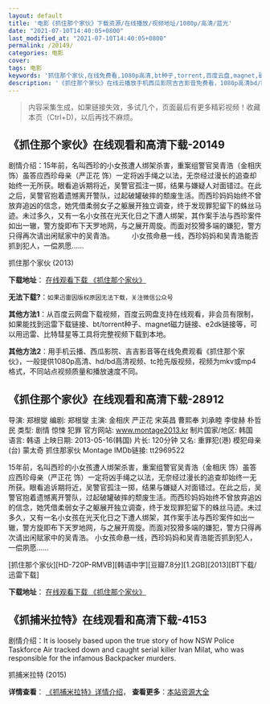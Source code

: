 ```yaml
---
layout: default
title: '电影《抓住那个家伙》下载资源/在线播放/视频地址/1080p/高清/蓝光'
date: "2021-07-10T14:40:05+0800"
last_modified_at: "2021-07-10T14:40:05+0800"
permalink: /20149/
categories: 电影
cover:
tags: 电影
keywords: '抓住那个家伙,在线免费看,1080p高清,bt种子,torrent,百度云盘,magnet,磁力链,迅雷下载资源'
description: '《抓住那个家伙》在线云播放手机西瓜影院吉吉影音免费看，1080p高清bd/hd未删减完整版和tc抢先枪版，mkv/mp4格式，附带bt/torrent种子、magnet/磁力链、百度云盘、网盘资源迅雷下载链接'
---
```


>内容采集生成，如果链接失效，多试几个，页面最后有更多精彩视频！收藏本页（Ctrl+D)，以后再找不麻烦。


## 《抓住那个家伙》在线观看和高清下载-20149

剧情介绍：15年前，名叫西珍的小女孩遭人绑架杀害，重案组警官吴青浩（金相庆 饰）虽答应西珍母亲（严正花 饰）一定将凶手绳之以法，无奈经过漫长的追查却始终一无所获。眼看追诉期将近，吴警官孤注一掷，结果与嫌疑人对面错过。在此之后，吴警官抱着遗憾离开警队，过起破罐破摔的颓废生活。而西珍妈妈始终不曾放弃追凶的信念，她凭借柔弱女子之躯展开独立调查，终于发现罪犯留下的蛛丝马迹。未过多久，又有一名小女孩在光天化日之下遭人绑架，其作案手法与西珍案件如出一辙，警方旋即布下天罗地网，与之展开周旋。而面对狡猾多端的嫌犯，警方只得再次请出闲赋家中的吴青浩。  　　小女孩命悬一线，西珍妈妈和吴青浩能否抓到犯人，一偿夙愿……


抓住那个家伙 (2013)

**下载地址**： [在线观看下载 《抓住那个家伙》](https://www.btbtdy.me/btdy/dy1991.html) 


**无法下载?**：`如果迅雷因版权原因无法下载，关注微信公众号 `

**其他方法1**：从百度云网盘下载视频，百度云网盘支持在线观看，非会员有限制，如果能找到迅雷下载链接、bt/torrent种子、magnet磁力链接、e2dk链接等，可以用迅雷、比特彗星等工具将完整视频下载到本地。

**其他方法2**：用手机云播、西瓜影院、吉吉影音等在线免费观看《抓住那个家伙》，一般提供1080p高清、hd/bd高清视频、tc抢先版视频，视频为mkv或mp4格式，不同站点视频质量和播放速度不同。


## 《抓住那个家伙》在线观看和高清下载-28912

导演: 郑根燮 编剧: 郑根燮 主演: 金相庆 严正花 宋英昌 曹熙奉 刘承睦 李俊赫 朴哲民 类型: 剧情 惊悚 犯罪 官方网站: www.montage2013.kr 制片国家/地区: 韩国 语言: 韩语 上映日期: 2013-05-16(韩国) 片长: 120分钟 又名: 重罪犯(港) 模犯母亲(台) 蒙太奇 抓住那家伙 Montage IMDb链接: tt2969522

15年前，名叫西珍的小女孩遭人绑架杀害，重案组警官吴青浩（金相庆 饰）虽答应西珍母亲（严正花 饰）一定将凶手绳之以法，无奈经过漫长的追查却始终一无所获。眼看追诉期将近，吴警官孤注一掷，结果与嫌疑人对面错过。在此之后，吴警官抱着遗憾离开警队，过起破罐破摔的颓废生活。而西珍妈妈始终不曾放弃追凶的信念，她凭借柔弱女子之躯展开独立调查，终于发现罪犯留下的蛛丝马迹。未过多久，又有一名小女孩在光天化日之下遭人绑架，其作案手法与西珍案件如出一辙，警方旋即布下天罗地网，与之展开周旋。而面对狡猾多端的嫌犯，警方只得再次请出闲赋家中的吴青浩。 小女孩命悬一线，西珍妈妈和吴青浩能否抓到犯人，一偿夙愿……


[抓住那个家伙][HD-720P-RMVB][韩语中字][豆瓣7.8分][1.2GB][2013][BT下载/迅雷下载]

**下载地址**： [在线观看下载 《抓住那个家伙》](https://www.btdx8.com/torrent/montage_2013.html) 


## 《抓捕米拉特》在线观看和高清下载-4153

剧情介绍：It is loosely based upon the true story of how NSW Police Taskforce Air tracked down and caught serial killer Ivan Milat, who was responsible for the infamous Backpacker murders.


抓捕米拉特 (2015)

**详情查看**： [《抓捕米拉特》详情介绍](/movie/4153/)， **查看更多**：[本站资源大全](/movie/t/all/)

